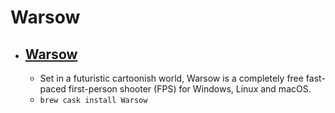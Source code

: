 # Warsow
- [Warsow](https://www.warsow.net/)
  - 
  - Set in a futuristic cartoonish world, Warsow is a completely free fast-paced first-person shooter (FPS) for Windows, Linux and macOS.
  - `brew cask install Warsow`
